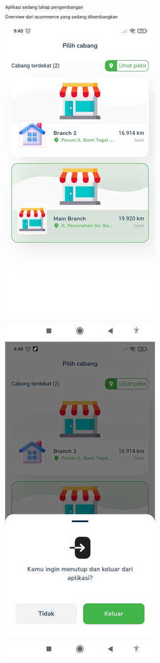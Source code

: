 Aplikasi sedang tahap pengembangan

Overview dari ecommerce yang sedang dikembangkan

![alt text](image1.jpg)
![alt text](image2.jpg)
